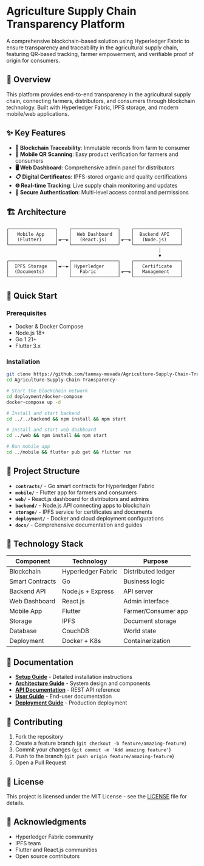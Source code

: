 # Agriculture Supply Chain Transparency Platform

A comprehensive blockchain-based solution using Hyperledger Fabric to ensure transparency and traceability in the agricultural supply chain, featuring QR-based tracking, farmer empowerment, and verifiable proof of origin for consumers.

## 🌾 Overview

This platform provides end-to-end transparency in the agricultural supply chain, connecting farmers, distributors, and consumers through blockchain technology. Built with Hyperledger Fabric, IPFS storage, and modern mobile/web applications.

## ✨ Key Features

- **🔗 Blockchain Traceability**: Immutable records from farm to consumer
- **📱 Mobile QR Scanning**: Easy product verification for farmers and consumers  
- **🖥️ Web Dashboard**: Comprehensive admin panel for distributors
- **📋 Digital Certificates**: IPFS-stored organic and quality certifications
- **🌐 Real-time Tracking**: Live supply chain monitoring and updates
- **🔐 Secure Authentication**: Multi-level access control and permissions

## 🏗️ Architecture

```
┌─────────────────┐    ┌─────────────────┐    ┌─────────────────┐
│   Mobile App    │    │  Web Dashboard  │    │  Backend API    │
│   (Flutter)     │◄──►│   (React.js)    │◄──►│   (Node.js)     │
└─────────────────┘    └─────────────────┘    └─────────────────┘
                                                        │
                                                        ▼
┌─────────────────┐    ┌─────────────────┐    ┌─────────────────┐
│  IPFS Storage   │◄──►│ Hyperledger     │    │   Certificate   │
│  (Documents)    │    │   Fabric        │◄──►│   Management    │
└─────────────────┘    └─────────────────┘    └─────────────────┘
```

## 🚀 Quick Start

### Prerequisites
- Docker & Docker Compose
- Node.js 18+
- Go 1.21+
- Flutter 3.x

### Installation
```bash
git clone https://github.com/tanmay-mevada/Agriculture-Supply-Chain-Transparency-.git
cd Agriculture-Supply-Chain-Transparency-

# Start the blockchain network
cd deployment/docker-compose
docker-compose up -d

# Install and start backend
cd ../../backend && npm install && npm start

# Install and start web dashboard  
cd ../web && npm install && npm start

# Run mobile app
cd ../mobile && flutter pub get && flutter run
```

## 📁 Project Structure

- **`contracts/`** - Go smart contracts for Hyperledger Fabric
- **`mobile/`** - Flutter app for farmers and consumers
- **`web/`** - React.js dashboard for distributors and admins  
- **`backend/`** - Node.js API connecting apps to blockchain
- **`storage/`** - IPFS service for certificates and documents
- **`deployment/`** - Docker and cloud deployment configurations
- **`docs/`** - Comprehensive documentation and guides

## 🔧 Technology Stack

| Component | Technology | Purpose |
|-----------|------------|---------|
| Blockchain | Hyperledger Fabric | Distributed ledger |
| Smart Contracts | Go | Business logic |
| Backend API | Node.js + Express | API server |
| Web Dashboard | React.js | Admin interface |
| Mobile App | Flutter | Farmer/Consumer app |
| Storage | IPFS | Document storage |
| Database | CouchDB | World state |
| Deployment | Docker + K8s | Containerization |

## 📖 Documentation

- **[Setup Guide](docs/setup/SETUP.md)** - Detailed installation instructions
- **[Architecture Guide](docs/architecture/README.md)** - System design and components
- **[API Documentation](docs/api/README.md)** - REST API reference
- **[User Guide](docs/guides/README.md)** - End-user documentation
- **[Deployment Guide](docs/deployment/README.md)** - Production deployment

## 🤝 Contributing

1. Fork the repository
2. Create a feature branch (`git checkout -b feature/amazing-feature`)
3. Commit your changes (`git commit -m 'Add amazing feature'`)
4. Push to the branch (`git push origin feature/amazing-feature`)
5. Open a Pull Request

## 📄 License

This project is licensed under the MIT License - see the [LICENSE](LICENSE) file for details.

## 🙏 Acknowledgments

- Hyperledger Fabric community
- IPFS team  
- Flutter and React.js communities
- Open source contributors
